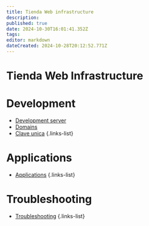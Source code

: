 ```yaml
---
title: Tienda Web infrastructure
description: 
published: true
date: 2024-10-30T16:01:41.352Z
tags: 
editor: markdown
dateCreated: 2024-10-28T20:12:52.771Z
---
```


# Tienda Web Infrastructure

# Development

- [Development server](/infrastructure/dev-server)
- [Domains](/infrastructure/domains)
- [Clave unica](/infrastructure/clave_unica)
{.links-list}

# Applications

- [Applications](/infrastructure/applications/tienda-web-applications)
{.links-list}

# Troubleshooting

- [Troubleshooting](/infrastructure/troubleshooting)
{.links-list}
